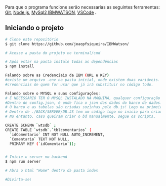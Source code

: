 Para que o programa funcione serão necessarias as seguintes ferramentas:
[Git](https://git-scm.com), [Node.js](https://nodejs.org/en/), [MySql2](https://github.com/sidorares/node-mysql2),[IBMWATSON](https://github.com/watson-developer-cloud/node-sdk), [VSCode](https://code.visualstudio.com/) .

## Iniciando o projeto
```bash
# Clone este repositório
$ git clone https://github.com/joaopfsiqueira/IBMWatson/

# Acesse a pasta do projeto no terminal/cmd

# Após estar na pasta instale todas as dependências 
$ npm install

Falando sobre as Credenciais da IBM (URL e KEY)
#existe um arquivo .env na pasta inicial, onde existem duas variáveis. Bastando alterar pelas ->>
#credenciais de quem for usar que já irá substituir no código todo.

Falando sobre o MYSQL e suas configurações:
# É NECESSÁRIO TER O MYSQL INSTALADO NA MÁQUINA, qualquer configuração e senha! Necessário alterar no config.json.
#Dentro de config.json, é onde fica o json dos dados do banco de dados! Para não ter que criar um especifico 
# O banco e as tabelas são criadas sozinhas pelo db.js! Logo na primeira função initialize();
# Dentro de ./BACK/SERVER/DB.JS tem um código logo no inicio para criar o banco de dados e as tabelas ao executar o código abaixo.
# No entanto, caso queiram criar o bd manualmente, segue os scripts.

CREATE SCHEMA `wtsdb` ;
CREATE TABLE `wtsdb`.`tblcomentarios` (
  `idComentario` INT NOT NULL AUTO_INCREMENT,
  `Comentario` TEXT NOT NULL,
  PRIMARY KEY (`idComentario`));


# Inicie o server no backend
$ npm run server

# Abra o html "Home" dentro da pasta index

#Divirta-se!

```

